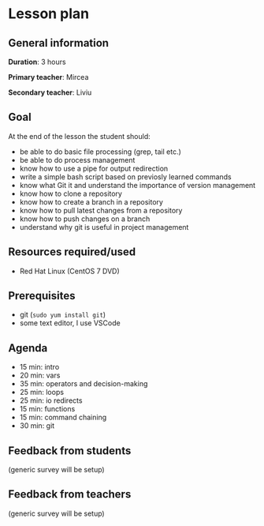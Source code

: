 # Lesson plan

## General information

**Duration**: 3 hours

**Primary teacher**: Mircea

**Secondary teacher**: Liviu

## Goal
At the end of the lesson the student should:
- be able to do basic file processing (grep, tail etc.)
- be able to do process management
- know how to use a pipe for output redirection
- write a simple bash script based on previosly learned commands
- know what Git it and understand the importance of version management
- know how to clone a repository
- know how to create a branch in a repository
- know how to pull latest changes from a repository
- know how to push changes on a branch
- understand why git is useful in project management
    
## Resources required/used
- Red Hat Linux (CentOS 7 DVD)

## Prerequisites
- git (```sudo yum install git```)
- some text editor, I use VSCode

## Agenda
- 15 min: intro
- 20 min: vars
- 35 min: operators and decision-making
- 25 min: loops
- 25 min: io redirects
- 15 min: functions
- 15 min: command chaining
- 30 min: git

## Feedback from students
(generic survey will be setup)

## Feedback from teachers
(generic survey will be setup)
